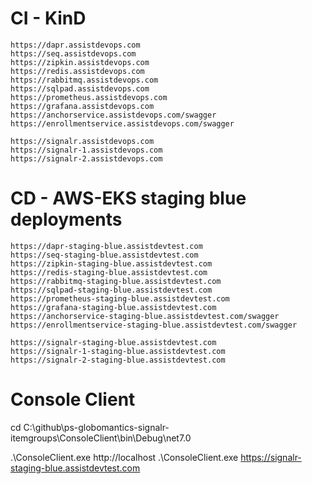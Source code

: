 # CI - KinD

    https://dapr.assistdevops.com
    https://seq.assistdevops.com
    https://zipkin.assistdevops.com
    https://redis.assistdevops.com
    https://rabbitmq.assistdevops.com
    https://sqlpad.assistdevops.com
    https://prometheus.assistdevops.com
    https://grafana.assistdevops.com
    https://anchorservice.assistdevops.com/swagger
    https://enrollmentservice.assistdevops.com/swagger
    
    https://signalr.assistdevops.com
    https://signalr-1.assistdevops.com
    https://signalr-2.assistdevops.com

# CD - AWS-EKS staging blue deployments

    https://dapr-staging-blue.assistdevtest.com
    https://seq-staging-blue.assistdevtest.com
    https://zipkin-staging-blue.assistdevtest.com
    https://redis-staging-blue.assistdevtest.com
    https://rabbitmq-staging-blue.assistdevtest.com
    https://sqlpad-staging-blue.assistdevtest.com
    https://prometheus-staging-blue.assistdevtest.com
    https://grafana-staging-blue.assistdevtest.com
    https://anchorservice-staging-blue.assistdevtest.com/swagger
    https://enrollmentservice-staging-blue.assistdevtest.com/swagger

    https://signalr-staging-blue.assistdevtest.com
    https://signalr-1-staging-blue.assistdevtest.com
    https://signalr-2-staging-blue.assistdevtest.com
     
# Console Client

cd C:\github\ps-globomantics-signalr-itemgroups\ConsoleClient\bin\Debug\net7.0

.\ConsoleClient.exe http://localhost
.\ConsoleClient.exe https://signalr-staging-blue.assistdevtest.com



